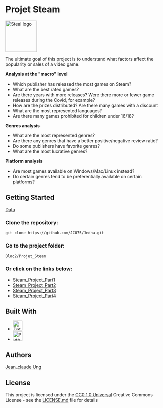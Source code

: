 # Projet Steam
<img src="https://upload.wikimedia.org/wikipedia/commons/8/83/Steam_icon_logo.svg" alt="Steal logo" style="height: 100px; width:100px;"/>

The ultimate goal of this project is to understand what factors affect the popularity or sales of a video game. 

**Analysis at the "macro" level**
- Which publisher has released the most games on Steam?
- What are the best rated games?
- Are there years with more releases? Were there more or fewer game releases during the Covid, for example?
- How are the prizes distributed? Are there many games with a discount
- What are the most represented languages?
- Are there many games prohibited for children under 16/18?

**Genres analysis**
- What are the most represented genres?
- Are there any genres that have a better positive/negative review ratio?
- Do some publishers have favorite genres?
- What are the most lucrative genres?

**Platform analysis**
- Are most games available on Windows/Mac/Linux instead?
- Do certain genres tend to be preferentially available on certain platforms?

## Getting Started

[Data](s3://full-stack-bigdata-datasets/Big_Data/Project_Steam/steam_game_output.json)


### Clone the repository:
```
git clone https://github.com/JCU75/Jedha.git
```

### Go to the project folder:
```
Bloc2/Projet_Steam
```

### Or click on the links below:
- [Steam_Project_Part1](https://databricks-prod-cloudfront.cloud.databricks.com/public/4027ec902e239c93eaaa8714f173bcfc/220027310637038/4395736285892658/8615416413313188/latest.html)
- [Steam_Project_Part2](https://databricks-prod-cloudfront.cloud.databricks.com/public/4027ec902e239c93eaaa8714f173bcfc/220027310637038/4395736285892721/8615416413313188/latest.html)
- [Steam_Project_Part3](https://databricks-prod-cloudfront.cloud.databricks.com/public/4027ec902e239c93eaaa8714f173bcfc/220027310637038/4395736285892754/8615416413313188/latest.html)
- [Steam_Project_Part4](https://databricks-prod-cloudfront.cloud.databricks.com/public/4027ec902e239c93eaaa8714f173bcfc/220027310637038/4395736285892796/8615416413313188/latest.html)



## Built With

  - <img src="https://upload.wikimedia.org/wikipedia/commons/thumb/6/63/Databricks_Logo.png/800px-Databricks_Logo.png" alt="Databricks logo" style="height: 30px; width:30px;"/>
  - <img src="https://upload.wikimedia.org/wikipedia/commons/c/c3/Python-logo-notext.svg" alt="Python logo" style="height: 30px; width:30px;"/>


## Authors

[Jean_claude Ung](https://github.com/JCU75)


## License

This project is licensed under the [CC0 1.0 Universal](LICENSE.md)
Creative Commons License - see the [LICENSE.md](LICENSE.md) file for
details
